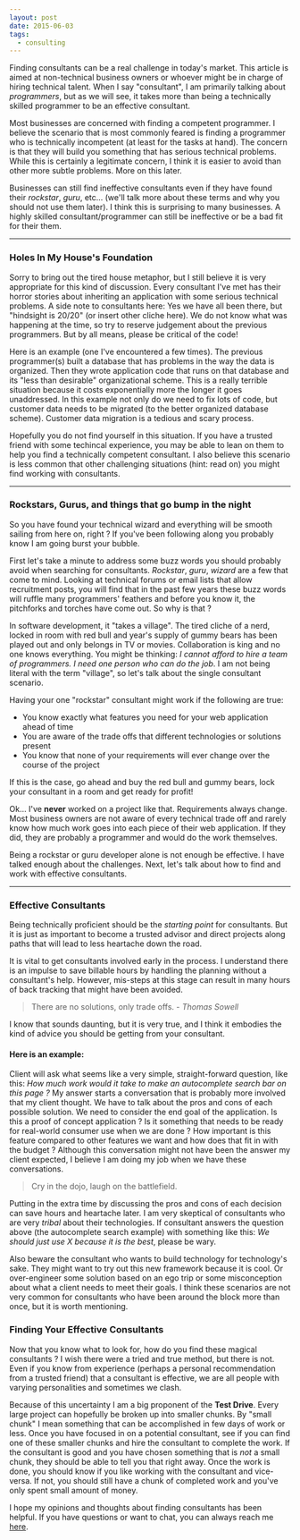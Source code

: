 ```yaml
---
layout: post
date: 2015-06-03
tags:
  - consulting
---
```


Finding consultants can be a real challenge in today's market.  This article is aimed at non-technical business owners or whoever might be in charge of hiring technical talent.  When I say "consultant", I am primarily talking about *programmers*, but as we will see, it takes more than being a technically skilled programmer to be an effective consultant.

Most businesses are concerned with finding a competent programmer.  I believe the scenario that is most commonly feared is finding a programmer who is technically incompetent (at least for the tasks at hand).  The concern is that they will build you something that has serious technical problems.  While this is certainly a legitimate concern, I think it is easier to avoid than other more subtle problems.  More on this later.

Businesses can still find ineffective consultants even if they have found their *rockstar*, *guru*, etc... (we'll talk more about these terms and why you should not use them later).  I think this is surprising to many businesses.  A highly skilled consultant/programmer can still be ineffective or be a bad fit for their them.

<hr>

### Holes In My House's Foundation

Sorry to bring out the tired house metaphor, but I still believe it is very appropriate for this kind of discussion.  Every consultant I've met has their horror stories about inheriting an application with some serious technical problems.  A side note to consultants here:  Yes we have all been there, but "hindsight is 20/20" (or insert other cliche here).  We do not know what was happening at the time, so try to reserve judgement about the previous programmers.  But by all means, please be critical of the code!  

Here is an example (one I've encountered a few times).  The previous programmer(s) built a database that has problems in the way the data is organized.  Then they wrote application code that runs on that database and its "less than desirable" organizational scheme.  This is a really terrible situation because it costs exponentially more the longer it goes unaddressed. In this example not only do we need to fix lots of code, but customer data needs to be migrated (to the better organized database scheme). Customer data migration is a tedious and scary process.

Hopefully you do not find yourself in this situation.  If you have a trusted friend with some techincal experience, you may be able to lean on them to help you find a technically competent consultant.  I also believe this scenario is less common that other challenging situations (hint: read on) you might find working with consultants.

<hr>

### Rockstars, Gurus, and things that go bump in the night

So you have found your technical wizard and everything will be smooth sailing from here on, right ?  If you've been following along you probably know I am going burst your bubble.

First let's take a minute to address some buzz words you should probably avoid when searching for consultants.  *Rockstar*, *guru*, *wizard* are a few that come to mind.  Looking at technical forums or email lists that allow recruitment posts, you will find that in the past few years these buzz words will ruffle many programmers' feathers and before you know it, the pitchforks and torches have come out.  So why is that ?

In software development, it "takes a village".  The tired cliche of a nerd, locked in room with red bull and year's supply of gummy bears has been played out and only belongs in TV or movies.  Collaboration is king and no one knows everything.  You might be thinking: *I cannot afford to hire a team of programmers.  I need one person who can do the job*.  I am not being literal with the term "village", so let's talk about the single consultant scenario.

Having your one "rockstar" consultant might work if the following are true:  

  - You know exactly what features you need for your web application ahead of time  
  - You are aware of the trade offs that different technologies or solutions present
  - You know that none of your requirements will ever change over the course of the project

If this is the case, go ahead and buy the red bull and gummy bears, lock your consultant in a room and get ready for profit!

Ok... I've **never** worked on a project like that.  Requirements always change.  Most business owners are not aware of every technical trade off and rarely know how much work goes into each piece of their web application.  If they did, they are probably a programmer and would do the work themselves.  

Being a rockstar or guru developer alone is not enough be effective.  I have talked enough about the challenges.  Next, let's talk about how to find and work with effective consultants.

<hr>

### Effective Consultants

Being technically proficient should be the *starting point* for consultants.  But it is just as important to become a trusted advisor and direct projects along paths that will lead to less heartache down the road.  

It is vital to get consultants involved early in the process.  I understand there is an impulse to save billable hours by handling the planning without a consultant's help.  However, mis-steps at this stage can result in many hours of back tracking that might have been avoided.  

> There are no solutions, only trade offs. - <cite>Thomas Sowell</cite>  

I know that sounds daunting, but it is very true, and I think it embodies the kind of advice you should be getting from your consultant.

#### Here is an example:

Client will ask what seems like a very simple, straight-forward question, like this: *How much work would it take to make an autocomplete search bar on this page ?*  My answer starts a conversation that is probably more involved that my client thought.  We have to talk about the pros and cons of each possible solution.  We need to consider the end goal of the application.  Is this a proof of concept application ?  Is it something that needs to be ready for real-world consumer use when we are done ?  How important is this feature compared to other features we want and how does that fit in with the budget ?  Although this conversation might not have been the answer my client expected, I believe I am doing my job when we have these conversations.

> Cry in the dojo, laugh on the battlefield.

Putting in the extra time by discussing the pros and cons of each decision can save hours and heartache later.  I am very skeptical of consultants who are very *tribal* about their technologies.  If consultant answers the question above (the autocomplete search example) with something like this: *We should just use X because it is the best*, please be wary.  

Also beware the consultant who wants to build technology for technology's sake.  They might want to try out this new framework because it is cool.  Or over-engineer some solution based on an ego trip or some misconception about what a client needs to meet their goals.  I think these scenarios are not very common for consultants who have been around the block more than once, but it is worth mentioning.  

### Finding Your Effective Consultants

Now that you know what to look for, how do you find these magical consultants ?  I wish there were a tried and true method, but there is not.  Even if you know from experience (perhaps a personal recommendation from a trusted friend) that a consultant is effective, we are all people with varying personalities and sometimes we clash.

Because of this uncertainty I am a big proponent of the **Test Drive**.  Every large project can hopefully be broken up into smaller chunks.  By "small chunk" I mean something that can be accomplished in few days of work or less.  Once you have focused in on a potential consultant, see if you can find one of these smaller chunks and hire the consultant to complete the work.  If the consultant is good and you have chosen something that is *not* a small chunk, they should be able to tell you that right away.  Once the work is done, you should know if you like working with the consultant and vice-versa.  If not, you should still have a chunk of completed work and you've only spent small amount of money.

I hope my opinions and thoughts about finding consultants has been helpful.  If you have questions or want to chat, you can always reach me [here](/#section5).

